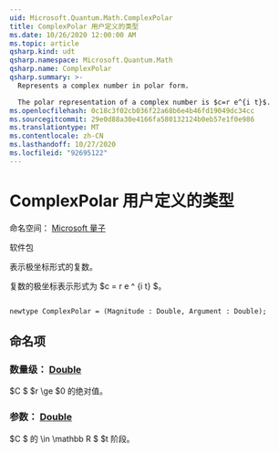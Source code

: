 ```yaml
---
uid: Microsoft.Quantum.Math.ComplexPolar
title: ComplexPolar 用户定义的类型
ms.date: 10/26/2020 12:00:00 AM
ms.topic: article
qsharp.kind: udt
qsharp.namespace: Microsoft.Quantum.Math
qsharp.name: ComplexPolar
qsharp.summary: >-
  Represents a complex number in polar form.

  The polar representation of a complex number is $c=r e^{i t}$.
ms.openlocfilehash: 0c18c3f02cb036f22a68b6e4b46fd19049dc34cc
ms.sourcegitcommit: 29e0d88a30e4166fa580132124b0eb57e1f0e986
ms.translationtype: MT
ms.contentlocale: zh-CN
ms.lasthandoff: 10/27/2020
ms.locfileid: "92695122"
---
```

# <a name="complexpolar-user-defined-type"></a>ComplexPolar 用户定义的类型

命名空间： [Microsoft 量子](xref:Microsoft.Quantum.Math)

软件包 [](https://nuget.org/packages/)


表示极坐标形式的复数。

复数的极坐标表示形式为 $c = r e ^ {i t} $。

```qsharp

newtype ComplexPolar = (Magnitude : Double, Argument : Double);
```



## <a name="named-items"></a>命名项

### <a name="magnitude--double"></a>数量级： [Double](xref:microsoft.quantum.lang-ref.double)

$C $ $r \ge $0 的绝对值。
### <a name="argument--double"></a>参数： [Double](xref:microsoft.quantum.lang-ref.double)

$C $ 的 \in \mathbb R $ $t 阶段。